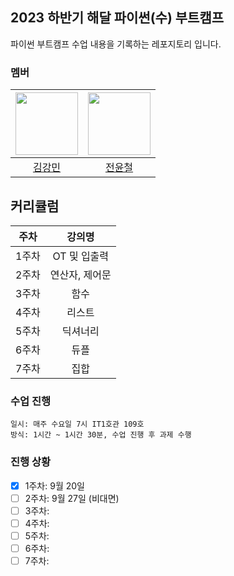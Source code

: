 ## 2023 하반기 해달 파이썬(수) 부트캠프

파이썬 부트캠프 수업 내용을 기록하는 레포지토리 입니다.

### 멤버

| <img src="https://github.com/Dobbymin.png" width="100px"> | <img src="https://github.com/mosy2266.png" width="100px"> |
| :-------------------------------------------------------: | :-------------------------------------------------------: |
|           [김강민](https://github.com/Dobbymin)           |           [전윤철](https://github.com/mosy2266)           |

## 커리큘럼

| 주차  |     강의명     |
| :---: | :------------: |
| 1주차 |  OT 및 입출력  |
| 2주차 | 연산자, 제어문 |
| 3주차 | 함수 |
| 4주차 | 리스트 |
| 5주차 | 딕셔너리 |
| 6주차 | 듀플 |
| 7주차 | 집합 | 

### 수업 진행

```
일시: 매주 수요일 7시 IT1호관 109호
방식: 1시간 ~ 1시간 30분, 수업 진행 후 과제 수행
```

### 진행 상황

-   [x] 1주차: 9월 20일
-   [ ] 2주차: 9월 27일 (비대면)
-   [ ] 3주차:
-   [ ] 4주차:
-   [ ] 5주차:
-   [ ] 6주차:
-   [ ] 7주차:
